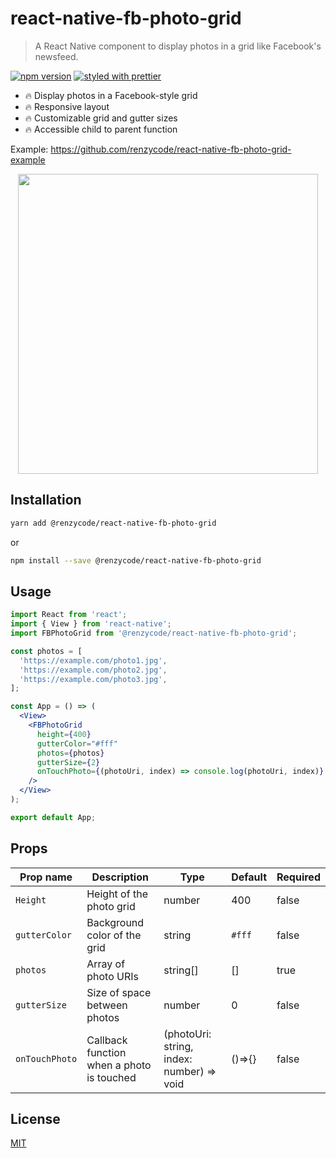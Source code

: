 # react-native-fb-photo-grid

> A React Native component to display photos in a grid like Facebook's newsfeed.

[![npm version](https://badge.fury.io/js/%40renzycode%2Freact-native-fb-photo-grid.svg)](https://badge.fury.io/js/%40renzycode%2Freact-native-fb-photo-grid)
[![styled with prettier](https://img.shields.io/badge/styled_with-prettier-ff69b4.svg)](https://github.com/prettier/prettier)

- 🔥 Display photos in a Facebook-style grid
- 🔥 Responsive layout
- 🔥 Customizable grid and gutter sizes
- 🔥 Accessible child to parent function

Example: https://github.com/renzycode/react-native-fb-photo-grid-example

<p align="center">
  <img src="https://github.com/renzycode/react-native-fb-photo-grid/blob/main/assets/react-native-fb-photo-grid.gif?raw=true" height="480" />
</p>

## Installation

```bash
yarn add @renzycode/react-native-fb-photo-grid
```

or

```bash
npm install --save @renzycode/react-native-fb-photo-grid
```

## Usage

```jsx
import React from 'react';
import { View } from 'react-native';
import FBPhotoGrid from '@renzycode/react-native-fb-photo-grid';

const photos = [
  'https://example.com/photo1.jpg',
  'https://example.com/photo2.jpg',
  'https://example.com/photo3.jpg',
];

const App = () => (
  <View>
    <FBPhotoGrid
      height={400}
      gutterColor="#fff"
      photos={photos}
      gutterSize={2}
      onTouchPhoto={(photoUri, index) => console.log(photoUri, index)}
    />
  </View>
);

export default App;
```

## Props

| Prop name                | Description                                                                                         | Type                                          | Default | Required |
| ------------------------ | --------------------------------------------------------------------------------------------------- | --------------------------------------------- | ------- | -------- |
| `Height`                 | Height of the photo grid                                                                            | number                                        | 400     | false    |
| `gutterColor`            | Background color of the grid                                                                        | string                                        | `#fff`  | false    |
| `photos`                 | Array of photo URIs                                                                                 | string[]                                      | []      | true     |
| `gutterSize`             | Size of space between photos                                                                        | number                                        | 0       | false    |
| `onTouchPhoto`           | Callback function when a photo is touched                                                           | (photoUri: string, index: number) => void     | ()=>{}  | false    |

## License

[MIT](LICENSE)
